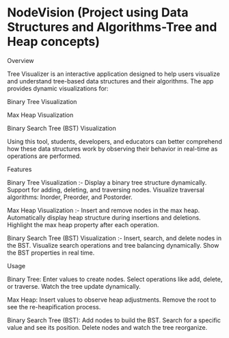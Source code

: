 # NodeVision  (Project using Data Structures and Algorithms-Tree and Heap concepts)

Overview

Tree Visualizer is an interactive application designed to help users visualize and understand tree-based data structures and their algorithms. The app provides dynamic visualizations for:

Binary Tree Visualization

Max Heap Visualization

Binary Search Tree (BST) Visualization

Using this tool, students, developers, and educators can better comprehend how these data structures work by observing their behavior in real-time as operations are performed.

Features

Binary Tree Visualization :-
Display a binary tree structure dynamically.
Support for adding, deleting, and traversing nodes.
Visualize traversal algorithms: Inorder, Preorder, and Postorder.

Max Heap Visualization :-
Insert and remove nodes in the max heap.
Automatically display heap structure during insertions and deletions.
Highlight the max heap property after each operation.

Binary Search Tree (BST) Visualization :-
Insert, search, and delete nodes in the BST.
Visualize search operations and tree balancing dynamically.
Show the BST properties in real time.

Usage

Binary Tree:
Enter values to create nodes.
Select operations like add, delete, or traverse.
Watch the tree update dynamically.

Max Heap:
Insert values to observe heap adjustments.
Remove the root to see the re-heapification process.

Binary Search Tree (BST):
Add nodes to build the BST.
Search for a specific value and see its position.
Delete nodes and watch the tree reorganize.

